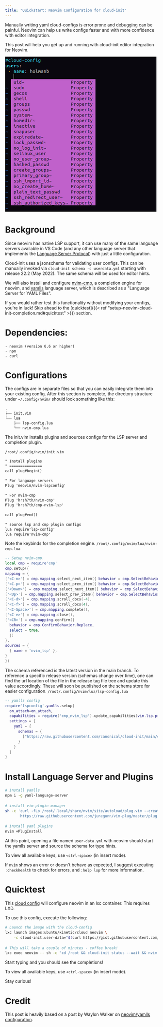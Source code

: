 ```yaml
---
title: "Quickstart: Neovim Configuration for cloud-init"
---
```



Manually writing yaml cloud-configs is error prone and debugging can be
painful. Neovim can help us write configs faster and with more
confidence with editor integration.

This post will help you get up and running with cloud-init editor integration
for Neovim.

![cloud-init tab completion with default colorscheme](cloud-init.png)


# Background

Since neovim has native LSP support, it can use many of the same language
servers available in VS Code (and any other language server that implements the
[Language Server Protocol](https://microsoft.github.io/language-server-protocol/))
with just a little configuration.


Cloud-init uses a jsonschema for validating user configs. This can be manually
invoked via `cloud-init schema -c userdata.yml` starting with release 22.2 (May 2022).
The same schema will be used for editor hints.

We will also install and configure
[nvim-cmp](https://github.com/hrsh7th/nvim-cmp), a completion engine for
neovim, and [yamlls](https://github.com/redhat-developer/yaml-language-server)
language server, which is described as a "Language Server for YAML Files".

If you would rather test this functionality without modifying your configs,
you're in luck! Skip ahead to the
[quicktest]({{< ref "setup-neovim-cloud-init-completion.md#quicktest" >}})
section.


# Dependencies:

```
- neovim (version 0.6 or higher)
- npm
- curl
```

# Configurations

The configs are in separate files so that you can easily integrate them into
your existing config. After this section is complete, the directory
structure under `~/.config/nvim/` should look something like this:
```
.
├── init.vim
└── lua
    ├── lsp-config.lua
    └── nvim-cmp.lua
```

The init.vim installs plugins and sources configs for the LSP server and
completion plugin.

`/root/.config/nvim/init.vim`
```vim
" Install plugins
" ===============
call plug#begin()

" For language servers
Plug 'neovim/nvim-lspconfig'

" For nvim-cmp
Plug 'hrsh7th/nvim-cmp'
Plug 'hrsh7th/cmp-nvim-lsp'

call plug#end()

" source lsp and cmp plugin configs
lua require'lsp-config'
lua require'nvim-cmp'
```

Note the keybinds for the completion engine.
`/root/.config/nvim/lua/nvim-cmp.lua`
```lua
-- Setup nvim-cmp.
local cmp = require'cmp'
cmp.setup({
mapping = {
['<C-n>'] = cmp.mapping.select_next_item({ behavior = cmp.SelectBehavior.Insert }),
['<C-p>'] = cmp.mapping.select_prev_item({ behavior = cmp.SelectBehavior.Insert }),
['<Down>'] = cmp.mapping.select_next_item({ behavior = cmp.SelectBehavior.Select }),
['<Up>'] = cmp.mapping.select_prev_item({ behavior = cmp.SelectBehavior.Select }),
['<C-d>'] = cmp.mapping.scroll_docs(-4),
['<C-f>'] = cmp.mapping.scroll_docs(4),
['<C-Space>'] = cmp.mapping.complete(),
['<C-e>'] = cmp.mapping.close(),
['<CR>'] = cmp.mapping.confirm({
  behavior = cmp.ConfirmBehavior.Replace,
  select = true,
  })
},
sources = {
  { name = 'nvim_lsp' },
}
})
```

The schema referenced is the latest version in the main branch. To
reference a specific release version (schemas change over time), one can
find the url location of the file in the release tag file tree and
update this value accordingly. These will soon be published on the schema store
for easier configuration.
`/root/.config/nvim/lua/lsp-config.lua`
```lua
-- yamlls config
require'lspconfig'.yamlls.setup{
  on_attach=on_attach,
  capabilities = require('cmp_nvim_lsp').update_capabilities(vim.lsp.protocol.make_client_capabilities()),
  settings = {
    yaml = {
      schemas = {
        ["https://raw.githubusercontent.com/canonical/cloud-init/main/cloudinit/config/schemas/versions.schema.cloud-config.json"]= "user-data.yml",
      }
    }
  }
}
```

# Install Language Server and Plugins
```bash
# install yamlls
npm i -g yaml-language-server

# install vim plugin manager
sh -c 'curl -fLo /root/.local/share/nvim/site/autoload/plug.vim --create-dirs \
       https://raw.githubusercontent.com/junegunn/vim-plug/master/plug.vim'

# install yaml plugins
nvim +PlugInstall
```

At this point, opening a file named `user-data.yml` with neovim should start
the yamlls server and source the schema for type hints.

To view all available keys, use `<ctrl-space>` (in insert mode).

If `nvim` shows an error or doesn't behave as expected, I suggest executing
`:checkhealth` to check for errors, and `:help lsp` for more information.


# Quicktest

This [cloud config](https://gist.githubusercontent.com/holmanb/75e0974c759dd6180cdf74da6fd01551/raw/c70ffba3e454957754923eaf8060ef4b3feaaa27/user-data-schema-neovim.yml)
will configure neovim in an lxc container. This requires LXD.

To use this config, execute the following:

```bash
# Launch the image with the cloud-config
lxc launch images:ubuntu/kinetic/cloud neovim \
	-c cloud-init.user-data="$(curl https://gist.githubusercontent.com/holmanb/75e0974c759dd6180cdf74da6fd01551/raw/aed0f4f3c38a56d06309878b61e91d1a9dca0894/user-data-schema-neovim.yml)"

# This will take a couple of minutes - coffee break!
lxc exec neovim -- sh -c "cd /root && cloud-init status --wait && nvim user-data.yml"
```

Start typing and you should see the completions!

To view all available keys, use `<ctrl-space>` (in insert mode).

Stay curious!


# Credit

This post is heavily based on a post by Waylon Walker on
[neovim/yamlls configuration](https://waylonwalker.com/setup-yamlls/).
